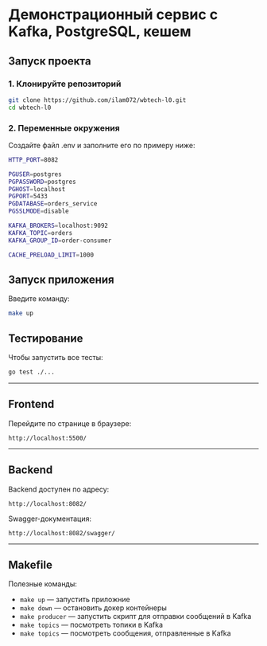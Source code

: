 # Демонстрационный сервис с Kafka, PostgreSQL, кешем

## Запуск проекта

### 1. Клонируйте репозиторий

```bash
git clone https://github.com/ilam072/wbtech-l0.git
cd wbtech-l0
````

### 2. Переменные окружения

Создайте файл .env и заполните его по примеру ниже:

```bash
HTTP_PORT=8082

PGUSER=postgres
PGPASSWORD=postgres
PGHOST=localhost
PGPORT=5433
PGDATABASE=orders_service
PGSSLMODE=disable

KAFKA_BROKERS=localhost:9092
KAFKA_TOPIC=orders
KAFKA_GROUP_ID=order-consumer

CACHE_PRELOAD_LIMIT=1000
```

## Запуск приложения
Введите команду:
```bash
make up
```

## Тестирование

Чтобы запустить все тесты:

```bash
go test ./...
```

---

## Frontend
Перейдите по странице в браузере:
```
http://localhost:5500/
```

---

## Backend
Backend доступен по адресу:
```
http://localhost:8082/
```

Swagger-документация:
```
http://localhost:8082/swagger/
```

---

## Makefile
Полезные команды:
* `make up` — запустить приложние
* `make down` — остановить докер контейнеры
* `make producer` — запустить скрипт для отправки сообщений в Kafka
* `make topics` — посмотреть топики в Kafka
* `make topics` — посмотреть сообщения, отправленные в Kafka
